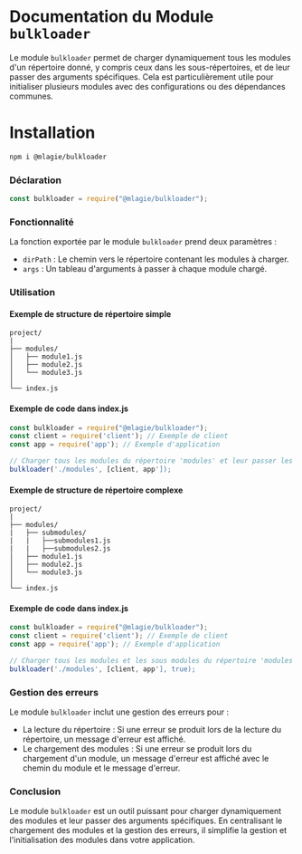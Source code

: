 # Documentation du Module `bulkloader`
Le module `bulkloader` permet de charger dynamiquement tous les modules d'un répertoire donné, y compris ceux dans les sous-répertoires, et de leur passer des arguments spécifiques. Cela est particulièrement utile pour initialiser plusieurs modules avec des configurations ou des dépendances communes.

# Installation
```bash
npm i @mlagie/bulkloader
```

### Déclaration
```javascript
const bulkloader = require("@mlagie/bulkloader");
```
### Fonctionnalité
La fonction exportée par le module `bulkloader` prend deux paramètres :
* `dirPath` : Le chemin vers le répertoire contenant les modules à charger.
* `args` : Un tableau d'arguments à passer à chaque module chargé.
### Utilisation
#### Exemple de structure de répertoire simple
```
project/
|
├── modules/
│   ├── module1.js
│   ├── module2.js
│   └── module3.js
│
└── index.js
```
#### Exemple de code dans index.js
```javascript
const bulkloader = require("@mlagie/bulkloader");
const client = require('client'); // Exemple de client
const app = require('app'); // Exemple d'application

// Charger tous les modules du répertoire 'modules' et leur passer les arguments
bulkloader('./modules', [client, app']);
```

#### Exemple de structure de répertoire complexe
```
project/
|
├── modules/
|   ├── submodules/
|   |   ├──submodules1.js
|   |   ├──submodules2.js
│   ├── module1.js
│   ├── module2.js
│   └── module3.js
│
└── index.js
```
#### Exemple de code dans index.js
```javascript
const bulkloader = require("@mlagie/bulkloader");
const client = require('client'); // Exemple de client
const app = require('app'); // Exemple d'application

// Charger tous les modules et les sous modules du répertoire 'modules' et leur passer les arguments
bulkloader('./modules', [client, app'], true);
```
### Gestion des erreurs
Le module `bulkloader` inclut une gestion des erreurs pour :
* La lecture du répertoire : Si une erreur se produit lors de la lecture du répertoire, un message d'erreur est affiché.
* Le chargement des modules : Si une erreur se produit lors du chargement d'un module, un message d'erreur est affiché avec le chemin du module et le message d'erreur.

### Conclusion
Le module `bulkloader` est un outil puissant pour charger dynamiquement des modules et leur passer des arguments spécifiques. En centralisant le chargement des modules et la gestion des erreurs, il simplifie la gestion et l'initialisation des modules dans votre application.